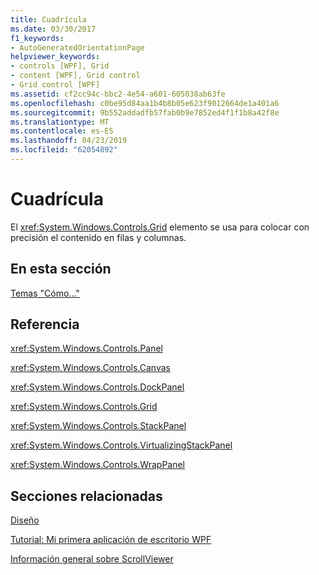 ```yaml
---
title: Cuadrícula
ms.date: 03/30/2017
f1_keywords:
- AutoGeneratedOrientationPage
helpviewer_keywords:
- controls [WPF], Grid
- content [WPF], Grid control
- Grid control [WPF]
ms.assetid: cf2cc94c-bbc2-4e54-a601-605038ab63fe
ms.openlocfilehash: c0be95d84aa1b4b8b05e623f9012664de1a401a6
ms.sourcegitcommit: 9b552addadfb57fab0b9e7852ed4f1f1b8a42f8e
ms.translationtype: MT
ms.contentlocale: es-ES
ms.lasthandoff: 04/23/2019
ms.locfileid: "62054892"
---
```

# <a name="grid"></a>Cuadrícula
El <xref:System.Windows.Controls.Grid> elemento se usa para colocar con precisión el contenido en filas y columnas.  
  
## <a name="in-this-section"></a>En esta sección  
 [Temas "Cómo..."](grid-how-to-topics.md)  
  
## <a name="reference"></a>Referencia  
 <xref:System.Windows.Controls.Panel>  
  
 <xref:System.Windows.Controls.Canvas>  
  
 <xref:System.Windows.Controls.DockPanel>  
  
 <xref:System.Windows.Controls.Grid>  
  
 <xref:System.Windows.Controls.StackPanel>  
  
 <xref:System.Windows.Controls.VirtualizingStackPanel>  
  
 <xref:System.Windows.Controls.WrapPanel>  
  
## <a name="related-sections"></a>Secciones relacionadas  
 [Diseño](../advanced/layout.md)  
  
 [Tutorial: Mi primera aplicación de escritorio WPF](../getting-started/walkthrough-my-first-wpf-desktop-application.md)  
  
 [Información general sobre ScrollViewer](scrollviewer-overview.md)
